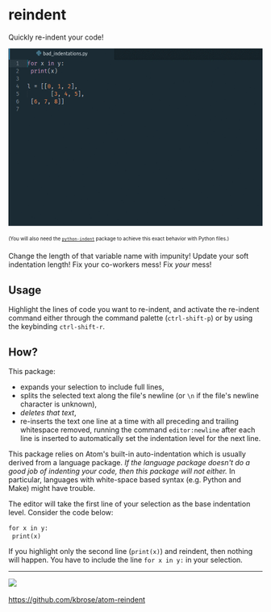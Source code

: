 # reindent

Quickly re-indent your code!

![demo.gif](https://raw.githubusercontent.com/kbrose/atom-reindent/master/resources/demo.gif)

<sub><sup>(You will also need the [`python-indent`](https://atom.io/packages/python-indent) package to achieve this exact behavior with Python files.)</sup></sub>

Change the length of that variable name with impunity! Update your soft indentation length! Fix your co-workers mess! Fix *your* mess!

## Usage

Highlight the lines of code you want to re-indent, and activate the re-indent command either through the command palette (`ctrl-shift-p`) or by using the keybinding `ctrl-shift-r`.

## How?

This package:

* expands your selection to include full lines,
* splits the selected text along the file's newline (or `\n` if the file's newline character is unknown),
* *deletes that text*,
* re-inserts the text one line at a time with all preceding and trailing whitespace removed, running the command `editor:newline` after each line is inserted to automatically set the indentation level for the next line.

This package relies on Atom's built-in auto-indentation which is usually derived from a language package. *If the language package doesn't do a good job of indenting your code, then this package will not either.* In particular, languages with white-space based syntax (e.g. Python and Make) might have trouble.

The editor will take the first line of your selection as the base indentation level. Consider the code below:

```
for x in y:
 print(x)
```

If you highlight only the second line (`print(x)`) and reindent, then nothing will happen. You have to include the line `for x in y:` in your selection.

----------

![](https://travis-ci.org/kbrose/atom-reindent.svg?branch=master)

https://github.com/kbrose/atom-reindent
